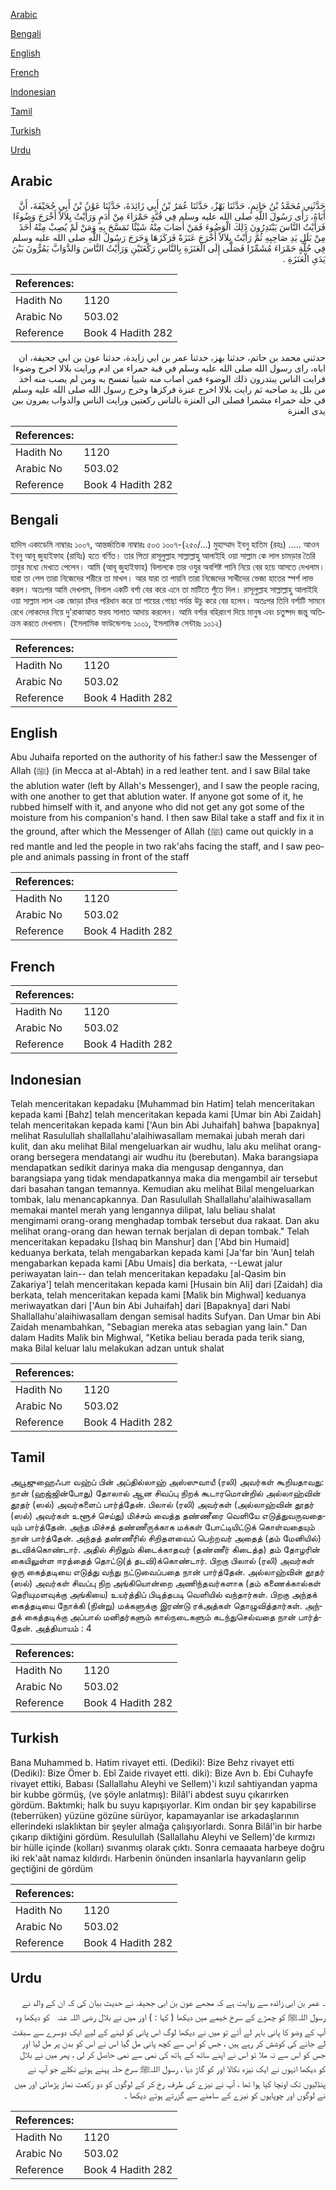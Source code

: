 [Arabic](#arabic)

[Bengali](#bengali)

[English](#english)

[French](#french)

[Indonesian](#indonesian)

[Tamil](#tamil)

[Turkish](#turkish)

[Urdu](#urdu)

## Arabic


<div dir="rtl" lang="ar" style={{fontSize:'larger',backgroundColor:'#f8f9fa',padding:20}}>
حَدَّثَنِي مُحَمَّدُ بْنُ حَاتِمٍ، حَدَّثَنَا بَهْزٌ، حَدَّثَنَا عُمَرُ بْنُ أَبِي زَائِدَةَ، حَدَّثَنَا عَوْنُ بْنُ أَبِي جُحَيْفَةَ، أَنَّ أَبَاهُ، رَأَى رَسُولَ اللَّهِ صلى الله عليه وسلم فِي قُبَّةٍ حَمْرَاءَ مِنْ أَدَمٍ وَرَأَيْتُ بِلاَلاً أَخْرَجَ وَضُوءًا فَرَأَيْتُ النَّاسَ يَبْتَدِرُونَ ذَلِكَ الْوَضُوءَ فَمَنْ أَصَابَ مِنْهُ شَيْئًا تَمَسَّحَ بِهِ وَمَنْ لَمْ يُصِبْ مِنْهُ أَخَذَ مِنْ بَلَلِ يَدِ صَاحِبِهِ ثُمَّ رَأَيْتُ بِلاَلاً أَخْرَجَ عَنَزَةً فَرَكَزَهَا وَخَرَجَ رَسُولُ اللَّهِ صلى الله عليه وسلم فِي حُلَّةٍ حَمْرَاءَ مُشَمِّرًا فَصَلَّى إِلَى الْعَنَزَةِ بِالنَّاسِ رَكْعَتَيْنِ وَرَأَيْتُ النَّاسَ وَالدَّوَابَّ يَمُرُّونَ بَيْنَ يَدَىِ الْعَنَزَةِ ‏.‏
</div>
<div style={{backgroundColor:'#f8f9fa',padding:20, marginBottom: 10}}><table> <thead> <tr> <th>References:</th> <th></th> </tr> </thead> <tbody><tr><td>Hadith No</td><td>1120</td></tr><tr><td>Arabic No</td><td>503.02</td></tr><tr><td>Reference</td><td>Book 4 Hadith 282</td></tr></tbody></table></div>


<div dir="rtl" lang="ar" style={{fontSize:'larger',backgroundColor:'#f8f9fa',padding:20}}>
حدثني محمد بن حاتم، حدثنا بهز، حدثنا عمر بن ابي زايدة، حدثنا عون بن ابي جحيفة، ان اباه، راى رسول الله صلى الله عليه وسلم في قبة حمراء من ادم ورايت بلالا اخرج وضوءا فرايت الناس يبتدرون ذلك الوضوء فمن اصاب منه شييا تمسح به ومن لم يصب منه اخذ من بلل يد صاحبه ثم رايت بلالا اخرج عنزة فركزها وخرج رسول الله صلى الله عليه وسلم في حلة حمراء مشمرا فصلى الى العنزة بالناس ركعتين ورايت الناس والدواب يمرون بين يدى العنزة
</div>
<div style={{backgroundColor:'#f8f9fa',padding:20, marginBottom: 10}}><table> <thead> <tr> <th>References:</th> <th></th> </tr> </thead> <tbody><tr><td>Hadith No</td><td>1120</td></tr><tr><td>Arabic No</td><td>503.02</td></tr><tr><td>Reference</td><td>Book 4 Hadith 282</td></tr></tbody></table></div>

## Bengali


<div dir="ltr" lang="bn" style={{fontSize:'larger',backgroundColor:'#f8f9fa',padding:20}}>
হাদিস একাডেমি নাম্বারঃ ১০০৭, আন্তর্জাতিক নাম্বারঃ ৫০৩ ১০০৭-(২৫০/...) মুহাম্মাদ ইবনু হাতিম (রহঃ) ..... আওন ইবনু আবূ জুহাইফাহ (রাযিঃ) হতে বর্ণিত। তার পিতা রাসূলুল্লাহ সাল্লাল্লাহু আলাইহি ওয়া সাল্লাম কে লাল চামড়ার তৈরি তাবুর মধ্যে দেখতে পেলেন। আমি (আবূ জুহাইফাহ) বিলালকে তার ওযুর অবশিষ্ট পানি নিয়ে বের হয়ে আসতে দেখলাম। যারা তা পেল তারা নিজেদের শরীরে তা মাখল। আর যারা তা পায়নি তারা নিজেদের সাথীদের ভেজা হাতের স্পর্শ লাভ করল। অতঃপর আমি দেখলাম, বিলাল একটি বর্শা বের করে এনে তা মাটিতে পুঁতে দিল। রাসূলুল্লাহ সাল্লাল্লাহু আলাইহি ওয়া সাল্লাম লাল এক জোড়া চাঁদর পরিধান করে তা পায়ের গোছা পর্যন্ত উচু করে বের হলেন। অতঃপর তিনি বর্শাটি সামনে রেখে লোকদের নিয়ে দু'রাকাআত ফরয সালাত আদায় করলেন। আমি বর্শার বহিরাংশ দিয়ে মানুষ এবং চতুষ্পদ জন্তু অতিক্রম করতে দেখলাম। (ইসলামিক ফাউন্ডেশনঃ ১০০১, ইসলামিক সেন্টারঃ ১০১২)
</div>
<div style={{backgroundColor:'#f8f9fa',padding:20, marginBottom: 10}}><table> <thead> <tr> <th>References:</th> <th></th> </tr> </thead> <tbody><tr><td>Hadith No</td><td>1120</td></tr><tr><td>Arabic No</td><td>503.02</td></tr><tr><td>Reference</td><td>Book 4 Hadith 282</td></tr></tbody></table></div>

## English


<div dir="ltr" lang="en" style={{fontSize:'larger',backgroundColor:'#f8f9fa',padding:20}}>
Abu Juhaifa reported on the authority of his father:I saw the Messenger of Allah (ﷺ) (in Mecca at al-Abtah) in a red leather tent. and I saw Bilal take the ablution water (left by Allah's Messenger), and I saw the people racing, with one another to get that ablution water. If anyone got some of it, he rubbed himself with it, and anyone who did not get any got some of the moisture from his companion's hand. I then saw Bilal take a staff and fix it in the ground, after which the Messenger of Allah (ﷺ) came out quickly in a red mantle and led the people in two rak'ahs facing the staff, and I saw people and animals passing in front of the staff
</div>
<div style={{backgroundColor:'#f8f9fa',padding:20, marginBottom: 10}}><table> <thead> <tr> <th>References:</th> <th></th> </tr> </thead> <tbody><tr><td>Hadith No</td><td>1120</td></tr><tr><td>Arabic No</td><td>503.02</td></tr><tr><td>Reference</td><td>Book 4 Hadith 282</td></tr></tbody></table></div>

## French


<div dir="ltr" lang="fr" style={{fontSize:'larger',backgroundColor:'#f8f9fa',padding:20}}>

</div>
<div style={{backgroundColor:'#f8f9fa',padding:20, marginBottom: 10}}><table> <thead> <tr> <th>References:</th> <th></th> </tr> </thead> <tbody><tr><td>Hadith No</td><td>1120</td></tr><tr><td>Arabic No</td><td>503.02</td></tr><tr><td>Reference</td><td>Book 4 Hadith 282</td></tr></tbody></table></div>

## Indonesian


<div dir="ltr" lang="id" style={{fontSize:'larger',backgroundColor:'#f8f9fa',padding:20}}>
Telah menceritakan kepadaku [Muhammad bin Hatim] telah menceritakan kepada kami [Bahz] telah menceritakan kepada kami [Umar bin Abi Zaidah] telah menceritakan kepada kami ['Aun bin Abi Juhaifah] bahwa [bapaknya] melihat Rasulullah shallallahu'alaihiwasallam memakai jubah merah dari kulit, dan aku melihat Bilal mengeluarkan air wudhu, lalu aku melihat orang-orang bersegera mendatangi air wudhu itu (berebutan). Maka barangsiapa mendapatkan sedikit darinya maka dia mengusap dengannya, dan barangsiapa yang tidak mendapatkannya maka dia mengambil air tersebut dari basahan tangan temannya. Kemudian aku melihat Bilal mengeluarkan tombak, lalu menancapkannya. Dan Rasulullah Shallallahu'alaihiwasallam memakai mantel merah yang lengannya dilipat, lalu beliau shalat mengimami orang-orang menghadap tombak tersebut dua rakaat. Dan aku melihat orang-orang dan hewan ternak berjalan di depan tombak." Telah menceritakan kepadaku [Ishaq bin Manshur] dan ['Abd bin Humaid] keduanya berkata, telah mengabarkan kepada kami [Ja'far bin 'Aun] telah mengabarkan kepada kami [Abu Umais] dia berkata, --Lewat jalur periwayatan lain-- dan telah menceritakan kepadaku [al-Qasim bin Zakariya'] telah menceritakan kepada kami [Husain bin Ali] dari [Zaidah] dia berkata, telah menceritakan kepada kami [Malik bin Mighwal] keduanya meriwayatkan dari ['Aun bin Abi Juhaifah] dari [Bapaknya] dari Nabi Shallallahu'alaihiwasallam dengan semisal hadits Sufyan. Dan Umar bin Abi Zaidah menambahkan, "Sebagian mereka atas sebagian yang lain." Dan dalam Hadits Malik bin Mighwal, "Ketika beliau berada pada terik siang, maka Bilal keluar lalu melakukan adzan untuk shalat
</div>
<div style={{backgroundColor:'#f8f9fa',padding:20, marginBottom: 10}}><table> <thead> <tr> <th>References:</th> <th></th> </tr> </thead> <tbody><tr><td>Hadith No</td><td>1120</td></tr><tr><td>Arabic No</td><td>503.02</td></tr><tr><td>Reference</td><td>Book 4 Hadith 282</td></tr></tbody></table></div>

## Tamil


<div dir="ltr" lang="ta" style={{fontSize:'larger',backgroundColor:'#f8f9fa',padding:20}}>
அபூஜுஹைஃபா வஹ்ப் பின் அப்தில்லாஹ் அஸ்ஸுவாயீ (ரலி) அவர்கள் கூறியதாவது: நான் (ஹஜ்ஜின்போது) தோலால் ஆன சிவப்பு நிறக் கூடாரமொன்றில் அல்லாஹ்வின் தூதர் (ஸல்) அவர்களைப் பார்த்தேன். பிலால் (ரலி) அவர்கள் (அல்லாஹ்வின் தூதர் (ஸல்) அவர்கள் உளூச் செய்து) மிச்சம் வைத்த தண்ணீரை வெளியே எடுத்துவருவதையும் பார்த்தேன். அந்த மிச்சத் தண்ணீருக்காக மக்கள் போட்டியிட்டுக் கொள்வதையும் நான் பார்த்தேன். அந்தத் தண்ணீரில் சிறிதளவைப் பெற்றவர் அதைத் (தம் மேனியில்) தடவிக்கொண்டார். அதில் சிறிதும் கிடைக்காதவர் (தண்ணீர் கிடைத்த) தம் தோழரின் கையிலுள்ள ஈரத்தைத் தொட்டு(த் தடவி)க்கொண்டார். பிறகு பிலால் (ரலி) அவர்கள் ஒரு கைத்தடியை எடுத்து வந்து நட்டுவைப்பதை நான் பார்த்தேன். அல்லாஹ்வின் தூதர் (ஸல்) அவர்கள் சிவப்பு நிற அங்கியொன்றை அணிந்தவர்களாக (தம் கணைக்கால்கள் தெரியுமளவுக்கு அங்கியை) உயர்த்திப் பிடித்தபடி வெளியில் வந்தார்கள். பிறகு அந்தக் கைத்தடியை நோக்கி (நின்று) மக்களுக்கு இரண்டு ரக்அத்கள் தொழுவித்தார்கள். அந்தக் கைத்தடிக்கு அப்பால் மனிதர்களும் கால்நடைகளும் கடந்துசெல்வதை நான் பார்த்தேன். அத்தியாயம் : 4
</div>
<div style={{backgroundColor:'#f8f9fa',padding:20, marginBottom: 10}}><table> <thead> <tr> <th>References:</th> <th></th> </tr> </thead> <tbody><tr><td>Hadith No</td><td>1120</td></tr><tr><td>Arabic No</td><td>503.02</td></tr><tr><td>Reference</td><td>Book 4 Hadith 282</td></tr></tbody></table></div>

## Turkish


<div dir="ltr" lang="tr" style={{fontSize:'larger',backgroundColor:'#f8f9fa',padding:20}}>
Bana Muhammed b. Hatim rivayet etti. (Dediki): Bize Behz rivayet etti (Dediki): Bize Ömer b. Ebî Zaide rivayet etti. diki): Bize Avn b. Ebi Cuhayfe rivayet ettiki, Babası (Sallallahu Aleyhi ve Sellem)'i kızıl sahtiyandan yapma bir kubbe görmüş, (ve şöyle anlatmış): Bilâl'i abdest suyu çıkarırken gördüm. Baktımki; halk bu suyu kapışıyorlar. Kim ondan bir şey kapabilirse (teberrüken) yüzüne gözüne sürüyor, kapamayanlar ise arkadaşlarının ellerindeki ıslaklıktan bir şeyler almağa çalışıyorlardı. Sonra Bilâl'in bir harbe çıkarıp diktiğini gördüm. Resulullah (Sallallahu Aleyhi ve Sellem)'de kırmızı bir hülle içinde (kolları) sıvanmış olarak çıktı. Sonra cemaaata harbeye doğru iki rek'aât namaz kıldırdı. Harbenin önünden insanlarla hayvanların gelip geçtiğini de gördüm
</div>
<div style={{backgroundColor:'#f8f9fa',padding:20, marginBottom: 10}}><table> <thead> <tr> <th>References:</th> <th></th> </tr> </thead> <tbody><tr><td>Hadith No</td><td>1120</td></tr><tr><td>Arabic No</td><td>503.02</td></tr><tr><td>Reference</td><td>Book 4 Hadith 282</td></tr></tbody></table></div>

## Urdu


<div dir="rtl" lang="ur" style={{fontSize:'larger',backgroundColor:'#f8f9fa',padding:20}}>
۔ عمر بن ابی زائدہ سے روایت ہے کہ مجھے عون بن ابی جحیفہ نے حدیث بیان کی کہ ان کے والد نے رسول اللہﷺ کو چمڑے کے سرخ خیمے میں دیکھا ( کہا : ) اور میں نے بلال ‌رضی ‌اللہ ‌عنہ ‌ ‌ کو دیکھا وہ آپ کے وضو کا پانی باہر لے آئے تو میں نے دیکھا لوگ اس پانی کو لینے کے لیے ایک دوسرے سے سبقت لے جانے کی کوشش کر رہے ہیں ، جس کو اس سے کچھ پانی مل گیا اس نے اس کو بدن پر مل لیا اور جس کو اس سے نہ ملا تو اس نے اپنے ساتھ کے ہاتھ کی نمی سے نمی حاصل کر لی ، پھر میں نے بلال کو دیکھا انہوں نے ایک نیزہ نکالا اور کو گاڑ دیا ، رسول اللہﷺ سرخ حلہ پہنے ہوئے نکلے جو آپ نے پنڈلیوں تک اونچا کیا ہوا تھا ، آپ نے نیزے کی طرف رخ کر کے لوگوں کو دو رکعت نماز پڑھائی اور میں نے لوگوں اور چوپایوں کو نیزے کے سامنے سے گزرتے ہوئے دیکھا ۔
</div>
<div style={{backgroundColor:'#f8f9fa',padding:20, marginBottom: 10}}><table> <thead> <tr> <th>References:</th> <th></th> </tr> </thead> <tbody><tr><td>Hadith No</td><td>1120</td></tr><tr><td>Arabic No</td><td>503.02</td></tr><tr><td>Reference</td><td>Book 4 Hadith 282</td></tr></tbody></table></div>